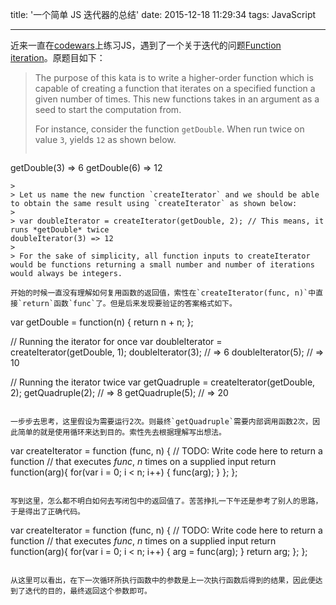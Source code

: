 title: '一个简单 JS 迭代器的总结'
date: 2015-12-18 11:29:34
tags: JavaScript

---

近来一直在[codewars](https://www.codewars.com)上练习JS，遇到了一个关于迭代的问题[Function iteration](https://www.codewars.com/kata/54b679eaac3d54e6ca0008c9/train/javascript)。原题目如下：

<!-- more -->

> The purpose of this kata is to write a higher-order function which is capable of creating a function that iterates on a specified function a given number of times. This new functions takes in an argument as a seed to start the computation from.
>
> For instance, consider the function `getDouble`. When run twice on value `3`, yields `12` as shown below.
>
> ```
 getDouble(3) => 6
 getDouble(6) => 12
 ```
>
> Let us name the new function `createIterator` and we should be able to obtain the same result using `createIterator` as shown below:
>
> var doubleIterator = createIterator(getDouble, 2); // This means, it runs *getDouble* twice
doubleIterator(3) => 12
>
> For the sake of simplicity, all function inputs to createIterator would be functions returning a small number and number of iterations would always be integers.

开始的时候一直没有理解如何复用函数的返回值，索性在`createIterator(func, n)`中直接`return`函数`func`了。但是后来发现要验证的答案格式如下。

```
var getDouble = function(n) {
    return n + n;
};

// Running the iterator for once
var doubleIterator = createIterator(getDouble, 1);
doubleIterator(3); // => 6
doubleIterator(5); // => 10

// Running the iterator twice
var getQuadruple = createIterator(getDouble, 2);
getQuadruple(2); // => 8
getQuadruple(5); // => 20
```

一步步去思考，这里假设为需要运行2次。则最终`getQuadruple`需要内部调用函数2次，因此简单的就是使用循环来达到目的。索性先去根据理解写出想法。

```
var createIterator = function (func, n) {
  // TODO: Write code here to return a function
  // that executes *func*, *n* times on a supplied input
    return function(arg){
        for(var i = 0; i < n; i++) {
            func(arg);
        }
    };
};
```

写到这里，怎么都不明白如何去写闭包中的返回值了。苦苦挣扎一下午还是参考了别人的思路，于是得出了正确代码。

```
var createIterator = function (func, n) {
  // TODO: Write code here to return a function
  // that executes *func*, *n* times on a supplied input
    return function(arg){
        for(var i = 0; i < n; i++) {
            arg = func(arg);
        }
        return arg;
    };
};
```

从这里可以看出，在下一次循环所执行函数中的参数是上一次执行函数后得到的结果，因此便达到了迭代的目的，最终返回这个参数即可。
